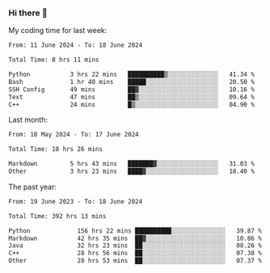 ### Hi there 👋

My coding time for last week:

<!--START_SECTION:week-->

```txt
From: 11 June 2024 - To: 18 June 2024

Total Time: 8 hrs 11 mins

Python           3 hrs 22 mins   ██████████▒░░░░░░░░░░░░░░   41.34 %
Bash             1 hr 40 mins    █████░░░░░░░░░░░░░░░░░░░░   20.50 %
SSH Config       49 mins         ██▓░░░░░░░░░░░░░░░░░░░░░░   10.16 %
Text             47 mins         ██▒░░░░░░░░░░░░░░░░░░░░░░   09.64 %
C++              24 mins         █▒░░░░░░░░░░░░░░░░░░░░░░░   04.90 %
```

<!--END_SECTION:week-->

Last month:

<!--START_SECTION:month-->

```txt
From: 18 May 2024 - To: 17 June 2024

Total Time: 18 hrs 26 mins

Markdown         5 hrs 43 mins   ███████▓░░░░░░░░░░░░░░░░░   31.03 %
Other            3 hrs 23 mins   ████▓░░░░░░░░░░░░░░░░░░░░   18.40 %
```

<!--END_SECTION:month-->

The past year:

<!--START_SECTION:year-->

```txt
From: 19 June 2023 - To: 18 June 2024

Total Time: 392 hrs 13 mins

Python             156 hrs 22 mins ██████████░░░░░░░░░░░░░░░   39.87 %
Markdown           42 hrs 35 mins  ██▓░░░░░░░░░░░░░░░░░░░░░░   10.86 %
Java               32 hrs 23 mins  ██░░░░░░░░░░░░░░░░░░░░░░░   08.26 %
C++                28 hrs 56 mins  ██░░░░░░░░░░░░░░░░░░░░░░░   07.38 %
Other              28 hrs 53 mins  ██░░░░░░░░░░░░░░░░░░░░░░░   07.37 %
```

<!--END_SECTION:year-->

